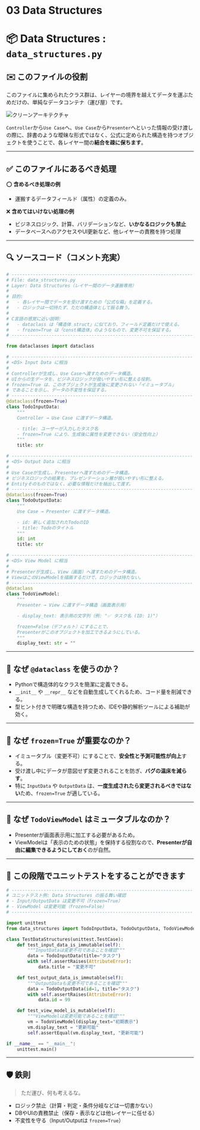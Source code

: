 # 03 Data Structures

# 📦 Data Structures : `data_structures.py`

## ✉️ このファイルの役割

このファイルに集められたクラス群は、レイヤーの境界を越えてデータを運ぶためだけの、単純なデータコンテナ（運び屋）です。

![クリーンアーキテクチャ](https://www.notion.so../%E3%82%AF%E3%83%AA%E3%83%BC%E3%83%B3%E3%82%A2%E3%83%BC%E3%82%AD%E3%83%86%E3%82%AF%E3%83%81%E3%83%A3.png)

`Controller`から`Use Case`へ、`Use Case`から`Presenter`へといった情報の受け渡しの際に、辞書のような曖昧な形式ではなく、公式に定められた構造を持つオブジェクトを使うことで、各レイヤー間の**結合を疎に保ちます**。

---

## ✅ このファイルにあるべき処理

⭕️ **含めるべき処理の例**

- 運搬するデータフィールド（属性）の定義のみ。

❌ **含めてはいけない処理の例**

- ビジネスロジック、計算、バリデーションなど、**いかなるロジックも禁止**
- データベースへのアクセスやUI更新など、他レイヤーの責務を持つ処理

---

## 🔍 ソースコード（コメント充実）

```python
# --------------------------------------------------------------------
# File: data_structures.py
# Layer: Data Structures（レイヤー間のデータ運搬専用）
#
# 目的:
#   - 各レイヤー間でデータを受け渡すための「公式な箱」を定義する。
#   - ロジックは一切持たず、ただの構造体として振る舞う。
#
# C言語の感覚に近い説明:
#   - dataclass は「構造体 struct」に似ており、フィールド定義だけで使える。
#   - frozen=True は「const構造体」のようなもので、変更不可を保証する。
# --------------------------------------------------------------------

from dataclasses import dataclass

# --------------------------------------------------------------------
# <DS> Input Data に相当
#
# Controllerが生成し、Use Caseへ渡すためのデータ構造。
# UIからの生データを、ビジネスロジックが扱いやすい形に整える役割。
# frozen=True は、このオブジェクトが生成後に変更されない「イミュータブル」
# であることを示し、データの不変性を保証する。
# --------------------------------------------------------------------
@dataclass(frozen=True)
class TodoInputData:
    """
    Controller → Use Case に渡すデータ構造。

    - title: ユーザーが入力したタスク名
    - frozen=True により、生成後に属性を変更できない（安全性向上）
    """
    title: str

# --------------------------------------------------------------------
# <DS> Output Data に相当
#
# Use Caseが生成し、Presenterへ渡すためのデータ構造。
# ビジネスロジックの結果を、プレゼンテーション層が扱いやすい形に整える。
# Entityそのものではなく、必要な情報だけを抽出して渡す。
# --------------------------------------------------------------------
@dataclass(frozen=True)
class TodoOutputData:
    """
    Use Case → Presenter に渡すデータ構造。

    - id: 新しく追加されたTodoのID
    - title: Todoのタイトル
    """
    id: int
    title: str

# --------------------------------------------------------------------
# <DS> View Model に相当
#
# Presenterが生成し、View（画面）へ渡すためのデータ構造。
# ViewはこのViewModelを描画するだけで、ロジックは持たない。
# --------------------------------------------------------------------
@dataclass
class TodoViewModel:
    """
    Presenter → View に渡すデータ構造（画面表示用）

    - display_text: 表示用の文字列（例: "✅ タスク名 (ID: 1)"）

    frozen=False（デフォルト）にすることで、
    Presenterがこのオブジェクトを加工できるようにしている。
    """
    display_text: str = ""

```

---

## 🧩 なぜ `@dataclass` を使うのか？

- Pythonで構造体的なクラスを簡潔に定義できる。
- `__init__` や `__repr__` などを自動生成してくれるため、コード量を削減できる。
- 型ヒント付きで明確な構造を持つため、IDEや静的解析ツールによる補助が効く。

---

## 🔐 なぜ `frozen=True` が重要なのか？

- イミュータブル（変更不可）にすることで、**安全性と予測可能性が向上**する。
- 受け渡し中にデータが意図せず変更されることを防ぎ、**バグの温床を減らす**。
- 特に `InputData` や `OutputData` は、**一度生成されたら変更されるべきではない**ため、`frozen=True` が適している。

---

## 🔄 なぜ `TodoViewModel` はミュータブルなのか？

- Presenterが画面表示用に加工する必要があるため。
- ViewModelは「表示のための状態」を保持する役割なので、**Presenterが自由に編集できるようにしておく**のが自然。

---

## 🧪 この段階でユニットテストをすることができます

```python
# --------------------------------------------------------------------
# ユニットテスト例: Data Structures の振る舞い確認
# - Input/OutputData は変更不可（frozen=True）
# - ViewModel は変更可能（frozen=False）
# --------------------------------------------------------------------

import unittest
from data_structures import TodoInputData, TodoOutputData, TodoViewModel

class TestDataStructures(unittest.TestCase):
    def test_input_data_is_immutable(self):
        """InputDataは変更不可であることを確認"""
        data = TodoInputData(title="タスク")
        with self.assertRaises(AttributeError):
            data.title = "変更不可"

    def test_output_data_is_immutable(self):
        """OutputDataも変更不可であることを確認"""
        data = TodoOutputData(id=1, title="タスク")
        with self.assertRaises(AttributeError):
            data.id = 99

    def test_view_model_is_mutable(self):
        """ViewModelは変更可能であることを確認"""
        vm = TodoViewModel(display_text="初期表示")
        vm.display_text = "更新可能"
        self.assertEqual(vm.display_text, "更新可能")

if __name__ == "__main__":
    unittest.main()

```

---

## 🛡 鉄則

> ただ運び、何も考えるな。
> 
- ロジック禁止（計算・判定・条件分岐などは一切書かない）
- DBやUIの責務禁止（保存・表示などは他レイヤーに任せる）
- 不変性を守る（Input/Outputは `frozen=True`）